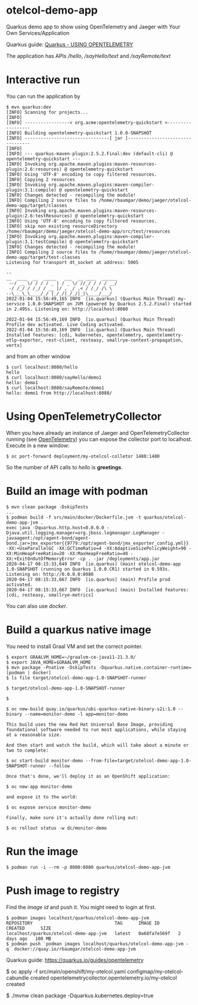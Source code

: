# otelcol-demo-app

Quarkus demo app to show using OpenTelemetry and Jaeger with Your Own Services/Application

Quarkus guide: [Quarkus - USING OPENTELEMETRY](https://quarkus.io/guides/opentelemetry)

The application has APIs */hello*, */sayHello/text* and */sayRemote/text*

# Interactive run

You can run the application by

```shell
$ mvn quarkus:dev
[INFO] Scanning for projects...
[INFO] 
[INFO] -----------------< org.acme:opentelemetry-quickstart >------------------
[INFO] Building opentelemetry-quickstart 1.0.0-SNAPSHOT
[INFO] --------------------------------[ jar ]---------------------------------
[INFO] 
[INFO] --- quarkus-maven-plugin:2.5.2.Final:dev (default-cli) @ opentelemetry-quickstart ---
[INFO] Invoking org.apache.maven.plugins:maven-resources-plugin:2.6:resources) @ opentelemetry-quickstart
[INFO] Using 'UTF-8' encoding to copy filtered resources.
[INFO] Copying 2 resources
[INFO] Invoking org.apache.maven.plugins:maven-compiler-plugin:3.1:compile) @ opentelemetry-quickstart
[INFO] Changes detected - recompiling the module!
[INFO] Compiling 2 source files to /home/rbaumgar/demo/jaeger/otelcol-demo-app/target/classes
[INFO] Invoking org.apache.maven.plugins:maven-resources-plugin:2.6:testResources) @ opentelemetry-quickstart
[INFO] Using 'UTF-8' encoding to copy filtered resources.
[INFO] skip non existing resourceDirectory /home/rbaumgar/demo/jaeger/otelcol-demo-app/src/test/resources
[INFO] Invoking org.apache.maven.plugins:maven-compiler-plugin:3.1:testCompile) @ opentelemetry-quickstart
[INFO] Changes detected - recompiling the module!
[INFO] Compiling 2 source files to /home/rbaumgar/demo/jaeger/otelcol-demo-app/target/test-classes
Listening for transport dt_socket at address: 5005

--
__  ____  __  _____   ___  __ ____  ______ 
 --/ __ \/ / / / _ | / _ \/ //_/ / / / __/ 
 -/ /_/ / /_/ / __ |/ , _/ ,< / /_/ /\ \   
--\___\_\____/_/ |_/_/|_/_/|_|\____/___/   
2022-01-04 15:56:49,165 INFO  [io.quarkus] (Quarkus Main Thread) my-service 1.0.0-SNAPSHOT on JVM (powered by Quarkus 2.5.2.Final) started in 2.495s. Listening on: http://localhost:8080

2022-01-04 15:56:49,169 INFO  [io.quarkus] (Quarkus Main Thread) Profile dev activated. Live Coding activated.
2022-01-04 15:56:49,169 INFO  [io.quarkus] (Quarkus Main Thread) Installed features: [cdi, kubernetes, opentelemetry, opentelemetry-otlp-exporter, rest-client, resteasy, smallrye-context-propagation, vertx]
```

and from an other window

```shell
$ curl localhost:8080/hello
hello
$ curl localhost:8080/sayHello/demo1
hello: demo1
$ curl localhost:8080/sayRemote/demo1
hello: demo1 from http://localhost:8080/
```

# Using OpenTelemetryCollector

When you have already an instance of Jaeger and OpenTelemetryCollector running (see [OpenTelemetry](OpenTelemetry.md)) you can expose the collector port to localhost.
Execute in a new window:

```shell
$ oc port-forward deployment/my-otelcol-colletor 1480:1480

```

So the number of API calls to *hello* is **greetings**.

# Build an image with podman

```shell
$ mvn clean package -DskipTests
...
$ podman build -f src/main/docker/Dockerfile.jvm -t quarkus/otelcol-demo-app-jvm .
exec java -Dquarkus.http.host=0.0.0.0 -Djava.util.logging.manager=org.jboss.logmanager.LogManager -javaagent:/opt/agent-bond/agent-bond.jar=jmx_exporter{{9779:/opt/agent-bond/jmx_exporter_config.yml}} -XX:+UseParallelGC -XX:GCTimeRatio=4 -XX:AdaptiveSizePolicyWeight=90 -XX:MinHeapFreeRatio=20 -XX:MaxHeapFreeRatio=40 -XX:+ExitOnOutOfMemoryError -cp . -jar /deployments/app.jar
2020-04-17 08:15:33,649 INFO  [io.quarkus] (main) otelcol-demo-app 1.0-SNAPSHOT (running on Quarkus 1.0.0.CR1) started in 0.593s. Listening on: http://0.0.0.0:8080
2020-04-17 08:15:33,667 INFO  [io.quarkus] (main) Profile prod activated. 
2020-04-17 08:15:33,667 INFO  [io.quarkus] (main) Installed features: [cdi, resteasy, smallrye-metrics]
```

You can also use *docker*.

# Build a quarkus native image

You need to install Graal VM and set the correct pointer.

```shell
$ export GRAALVM_HOME=~/graalvm-ce-java11-21.3.0/
$ export JAVA_HOME=$GRAALVM_HOME
$ mvn package -Pnative -DskipTests -Dquarkus.native.container-runtime=[podman | docker]
$ ls file target/otelcol-demo-app-1.0-SNAPSHOT-runner

$ target/otelcol-demo-app-1.0-SNAPSHOT-runner

$ 

```

```
$ oc new-build quay.io/quarkus/ubi-quarkus-native-binary-s2i:1.0 --binary --name=monitor-demo -l app=monitor-demo

This build uses the new Red Hat Universal Base Image, providing foundational software needed to run most applications, while staying at a reasonable size.

And then start and watch the build, which will take about a minute or two to complete:

$ oc start-build monitor-demo --from-file=target/otelcol-demo-app-1.0-SNAPSHOT-runner --follow

Once that's done, we'll deploy it as an OpenShift application:

$ oc new-app monitor-demo

and expose it to the world:

$ oc expose service monitor-demo

Finally, make sure it's actually done rolling out:

$ oc rollout status -w dc/monitor-demo
```

# Run the image

```shell
$ podman run -i --rm -p 8080:8080 quarkus/otelcol-demo-app-jvm
```

# Push image to registry

Find the *image id* and push it. You might need to login at first.

```shell
$ podman images localhost/quarkus/otelcol-demo-app-jvm
REPOSITORY                               TAG      IMAGE ID       CREATED      SIZE
localhost/quarkus/otelcol-demo-app-jvm   latest   0a68fa7e569f   2 days ago   108 MB
$ podman push `podman images localhost/quarkus/otelcol-demo-app-jvm -q` docker://quay.io/rbaumgar/otelcol-demo-app-jvm
```



Quarkus guide: https://quarkus.io/guides/opentelemetry


$ oc apply -f src/main/openshift/my-otelcol.yaml 
configmap/my-otelcol-cabundle created
opentelemetrycollector.opentelemetry.io/my-otelcol created

$ ./mvnw clean package -Dquarkus.kubernetes.deploy=true